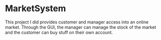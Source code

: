 # MarketSystem

This project I did provides customer and manager access into an online market. Through the GUI, the manager can manage the stock of the market and the customer can buy stuff on their own account.

